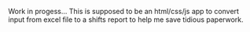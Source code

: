 Work in progess...
This is supposed to be an html/css/js app to convert input from excel file to a shifts report to help me save tidious paperwork.
